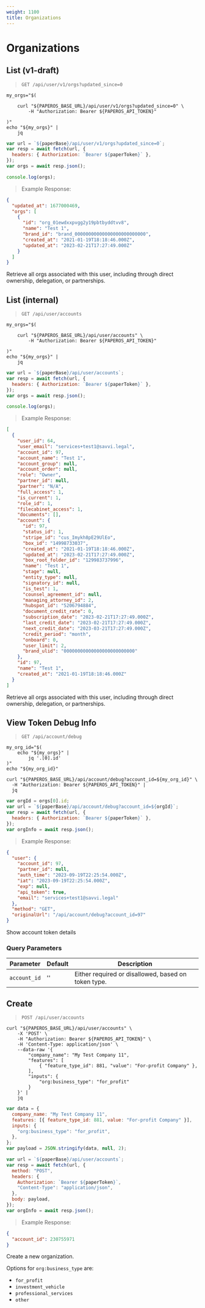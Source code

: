 ```yaml
---
weight: 1100
title: Organizations
---
```


# Organizations

## List (v1-draft)

> `GET /api/user/v1/orgs?updated_since=0`

```shell
my_orgs="$(

    curl "${PAPEROS_BASE_URL}/api/user/v1/orgs?updated_since=0" \
        -H "Authorization: Bearer ${PAPEROS_API_TOKEN}"

)"
echo "${my_orgs}" |
    jq
```

```javascript
var url = `${paperBase}/api/user/v1/orgs?updated_since=0`;
var resp = await fetch(url, {
  headers: { Authorization: `Bearer ${paperToken}` },
});
var orgs = await resp.json();

console.log(orgs);
```

> Example Response:

```json
{
  "updated_at": 1677000469,
  "orgs": [
    {
      "id": "org_01ewdxxpvgg2y19pbtbyddtvv8",
      "name": "Test 1",
      "brand_id": "brand_00000000000000000000000000",
      "created_at": "2021-01-19T18:18:46.000Z",
      "updated_at": "2023-02-21T17:27:49.000Z"
    }
  ]
}
```

Retrieve all orgs associated with this user, including through direct ownership, delegation, or partnerships.

## List (internal)

> `GET /api/user/accounts`

```shell
my_orgs="$(

    curl "${PAPEROS_BASE_URL}/api/user/accounts" \
        -H "Authorization: Bearer ${PAPEROS_API_TOKEN}"

)"
echo "${my_orgs}" |
    jq
```

```javascript
var url = `${paperBase}/api/user/accounts`;
var resp = await fetch(url, {
  headers: { Authorization: `Bearer ${paperToken}` },
});
var orgs = await resp.json();

console.log(orgs);
```

> Example Response:

```json
[
  {
    "user_id": 64,
    "user_email": "services+test1@savvi.legal",
    "account_id": 97,
    "account_name": "Test 1",
    "account_group": null,
    "account_order": null,
    "role": "Owner",
    "partner_id": null,
    "partner": "N/A",
    "full_access": 1,
    "is_current": 1,
    "role_id": 1,
    "filecabinet_access": 1,
    "documents": [],
    "account": {
      "id": 97,
      "status_id": 1,
      "stripe_id": "cus_Imykh8pE29UlEo",
      "box_id": "14998733037",
      "created_at": "2021-01-19T18:18:46.000Z",
      "updated_at": "2023-02-21T17:27:49.000Z",
      "box_root_folder_id": "129983737996",
      "name": "Test 1",
      "stage": null,
      "entity_type": null,
      "signatory_id": null,
      "is_test": 1,
      "counsel_agreement_id": null,
      "managing_attorney_id": 2,
      "hubspot_id": "5206794884",
      "document_credit_rate": 0,
      "subscription_date": "2023-02-21T17:27:49.000Z",
      "last_credit_date": "2023-02-21T17:27:49.000Z",
      "next_credit_date": "2023-03-21T17:27:49.000Z",
      "credit_period": "month",
      "onboard": 0,
      "user_limit": 2,
      "brand_ulid": "00000000000000000000000000"
    },
    "id": 97,
    "name": "Test 1",
    "created_at": "2021-01-19T18:18:46.000Z"
  }
]
```

Retrieve all orgs associated with this user, including through direct ownership, delegation, or partnerships.

## View Token Debug Info

> `GET /api/account/debug`

```shell
my_org_id="$(
    echo "${my_orgs}" |
        jq '.[0].id'
)"
echo "${my_org_id}"

curl "${PAPEROS_BASE_URL}/api/account/debug?account_id=${my_org_id}" \
  -H "Authorization: Bearer ${PAPEROS_API_TOKEN}" |
  jq
```

```javascript
var orgId = orgs[0].id;
var url = `${paperBase}/api/account/debug?account_id=${orgId}`;
var resp = await fetch(url, {
  headers: { Authorization: `Bearer ${paperToken}` },
});
var orgInfo = await resp.json();
```

> Example Response:

```json
{
  "user": {
    "account_id": 97,
    "partner_id": null,
    "auth_time": "2023-09-19T22:25:54.000Z",
    "iat": "2023-09-19T22:25:54.000Z",
    "exp": null,
    "api_token": true,
    "email": "services+test1@savvi.legal"
  },
  "method": "GET",
  "originalUrl": "/api/account/debug?account_id=97"
}
```

Show account token details

### Query Parameters

| Parameter    | Default | Description                                         |
| ------------ | ------- | --------------------------------------------------- |
| `account_id` | ''      | Either required or disallowed, based on token type. |

## Create

> `POST /api/user/accounts`

```shell
curl "${PAPEROS_BASE_URL}/api/user/accounts" \
    -X 'POST' \
    -H "Authorization: Bearer ${PAPEROS_API_TOKEN}" \
    -H 'Content-Type: application/json' \
    --data-raw '{
        "company_name": "My Test Company 11",
        "features": [
            { "feature_type_id": 881, "value": "For-profit Company" },
        ],
        "inputs": {
            "org:business_type": "for_profit"
        }
    }' |
    jq
```

```javascript
var data = {
  company_name: "My Test Company 11",
  features: [{ feature_type_id: 881, value: "For-profit Company" }],
  inputs: {
    "org:business_type": "for_profit",
  },
};
var payload = JSON.stringify(data, null, 2);

var url = `${paperBase}/api/user/accounts`;
var resp = await fetch(url, {
  method: "POST",
  headers: {
    Authorization: `Bearer ${paperToken}`,
    "Content-Type": "application/json",
  },
  body: payload,
});
var orgInfo = await resp.json();
```

> Example Response:

```json
{
  "account_id": 230755971
}
```

Create a new organization.

Options for `org:business_type` are:

- `for_profit`
- `investment_vehicle`
- `professional_services`
- `other`
